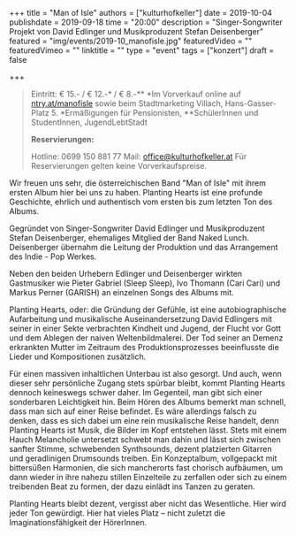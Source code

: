 +++
title = "Man of Isle"
authors = ["kulturhofkeller"]
date = 2019-10-04
publishdate = 2019-09-18
time = "20:00"
description = "Singer-Songwriter Projekt von David Edlinger und Musikproduzent Stefan Deisenberger"
featured = "img/events/2019-10_manofisle.jpg"
featuredVideo = ""
featuredVimeo = ""
linktitle = ""
type = "event"
tags = ["konzert"]
draft = false

+++

> Eintritt: € 15.- / € 12.-* / € 8.-**
> *Im Vorverkauf online auf [ntry.at/manofisle](ntry.at/manofisle) sowie beim  Stadtmarketing Villach, Hans-Gasser-Platz 5. *Ermäßigungen für Pensionisten, **SchülerInnen und StudentInnen, JugendLebtStadt
>
> **Reservierungen:**
>
> Hotline: 0699 150 881 77
> Mail: [office@kulturhofkeller.at](mailto:office@kulturhofkeller.at)
> Für Reservierungen gelten keine Vorverkaufspreise.

Wir freuen uns sehr, die österreichischen Band "Man of Isle" mit ihrem ersten Album hier bei uns zu haben. Planting Hearts ist eine profunde Geschichte, ehrlich und authentisch vom ersten bis zum letzten Ton des Albums.

Gegründet von Singer-Songwriter David Edlinger und Musikproduzent Stefan Deisenberger, ehemaliges Mitglied der Band Naked Lunch. Deisenberger übernahm die Leitung der Produktion und das Arrangement des Indie - Pop Werkes.

Neben den beiden Urhebern Edlinger und Deisenberger wirkten Gastmusiker wie Pieter Gabriel (Sleep Sleep), Ivo Thomann (Cari Cari) und Markus Perner (GARISH) an einzelnen Songs des Albums mit.

Planting Hearts, oder: die Gründung der Gefühle, ist eine autobiographische Aufarbeitung und musikalische Auseinandersetzung David Edlingers mit seiner in einer Sekte verbrachten Kindheit und Jugend, der Flucht vor Gott und dem Ablegen der naiven Weltenbildmalerei. Der Tod seiner an Demenz erkrankten Mutter im Zeitraum des Produktionsprozesses beeinflusste die Lieder und Kompositionen zusätzlich.

Für einen massiven inhaltlichen Unterbau ist also gesorgt. Und auch, wenn dieser sehr persönliche Zugang stets spürbar bleibt, kommt Planting Hearts dennoch keineswegs schwer daher. Im Gegenteil, man gibt sich einer sonderbaren Leichtigkeit hin. Beim Hören des Albums bemerkt man schnell, dass man sich auf einer Reise befindet. Es wäre allerdings falsch zu denken, dass es sich dabei um eine rein musikalische Reise handelt, denn Planting Hearts ist Musik, die Bilder im Kopf entstehen lässt. Stets mit einem Hauch Melancholie untersetzt schwebt man dahin und lässt sich zwischen sanfter Stimme, schwebenden Synthsounds, dezent platzierten Gitarren und geradlinigen Drumsounds treiben. Ein Konzeptalbum, vollgepackt mit bittersüßen Harmonien, die sich mancherorts fast chorisch aufbäumen, um dann wieder in ihre nahezu stillen Einzelteile zu zerfallen oder sich zu einem treibenden Beat zu formen, der dazu einlädt ins Tanzen zu geraten.

Planting Hearts bleibt dezent, vergisst aber nicht das Wesentliche. Hier wird jeder Ton gewürdigt. Hier hat vieles Platz – nicht zuletzt die Imaginationsfähigkeit der HörerInnen.
